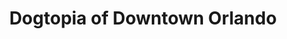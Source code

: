 ---
title: "Dogtopia of Downtown Orlando"
url: /orlando/dogtopia-of-downtown-orlando/
shop: pet grooming
---